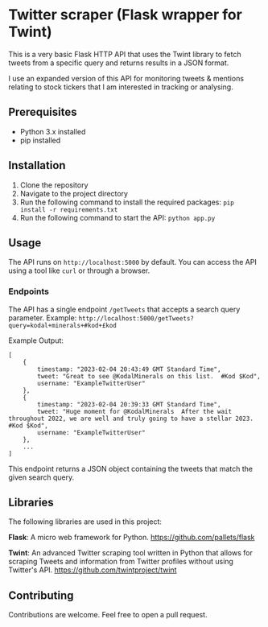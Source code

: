 # Twitter scraper (Flask wrapper for Twint)

This is a very basic Flask HTTP API that uses the Twint library to fetch tweets from a specific query and returns results in a JSON format.

I use an expanded version of this API for monitoring tweets & mentions relating to stock tickers that I am interested in tracking or analysing.

## Prerequisites
- Python 3.x installed
- pip installed

## Installation
1. Clone the repository
2. Navigate to the project directory
3. Run the following command to install the required packages:
```pip install -r requirements.txt```
4. Run the following command to start the API:
```python app.py```

## Usage
The API runs on `http://localhost:5000` by default. You can access the API using a tool like `curl` or through a browser.

### Endpoints
The API has a single endpoint `/getTweets` that accepts a search query parameter.
Example:
```http://localhost:5000/getTweets?query=kodal+minerals+#kod+£kod```

Example Output:
```
[
    {
        timestamp: "2023-02-04 20:43:49 GMT Standard Time",
        tweet: "Great to see @KodalMinerals on this list.  #Kod $Kod",
        username: "ExampleTwitterUser"
    },
    {
        timestamp: "2023-02-04 20:39:33 GMT Standard Time",
        tweet: "Huge moment for @KodalMinerals  After the wait throughout 2022, we are well and truly going to have a stellar 2023.  #Kod $Kod",
        username: "ExampleTwitterUser"
    },
    ...
]
```

This endpoint returns a JSON object containing the tweets that match the given search query.

## Libraries
The following libraries are used in this project:

<b>Flask</b>: A micro web framework for Python. https://github.com/pallets/flask

<b>Twint</b>: An advanced Twitter scraping tool written in Python that allows for scraping Tweets and information from Twitter profiles without using Twitter's API. https://github.com/twintproject/twint

## Contributing
Contributions are welcome. Feel free to open a pull request.